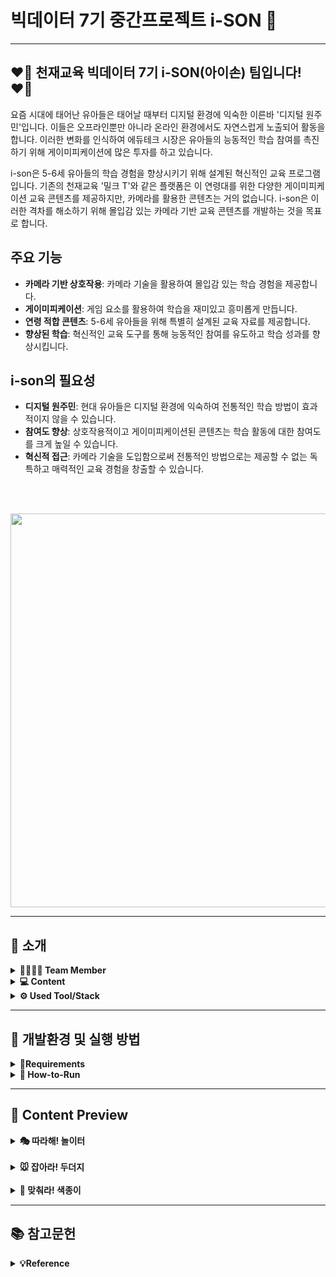  # 빅데이터 7기 중간프로젝트 i-SON 👋
- - -
## **❤️‍🔥 천재교육 빅데이터 7기 i-SON(아이손) 팀입니다! ❤️‍🔥** 

요즘 시대에 태어난 유아들은 태어날 때부터 디지털 환경에 익숙한 이른바 '디지털 원주민'입니다. 이들은 오프라인뿐만 아니라 온라인 환경에서도 자연스럽게 노출되어 활동을 합니다. 이러한 변화를 인식하여 에듀테크 시장은 유아들의 능동적인 학습 참여를 촉진하기 위해 게이미피케이션에 많은 투자를 하고 있습니다.

i-son은 5-6세 유아들의 학습 경험을 향상시키기 위해 설계된 혁신적인 교육 프로그램입니다. 기존의 천재교육 '밀크 T'와 같은 플랫폼은 이 연령대를 위한 다양한 게이미피케이션 교육 콘텐츠를 제공하지만, 카메라를 활용한 콘텐츠는 거의 없습니다. i-son은 이러한 격차를 해소하기 위해 몰입감 있는 카메라 기반 교육 콘텐츠를 개발하는 것을 목표로 합니다.

## 주요 기능

- **카메라 기반 상호작용**: 카메라 기술을 활용하여 몰입감 있는 학습 경험을 제공합니다.
- **게이미피케이션**: 게임 요소를 활용하여 학습을 재미있고 흥미롭게 만듭니다.
- **연령 적합 콘텐츠**: 5-6세 유아들을 위해 특별히 설계된 교육 자료를 제공합니다.
- **향상된 학습**: 혁신적인 교육 도구를 통해 능동적인 참여를 유도하고 학습 성과를 향상시킵니다.

## i-son의 필요성

- **디지털 원주민**: 현대 유아들은 디지털 환경에 익숙하여 전통적인 학습 방법이 효과적이지 않을 수 있습니다.
- **참여도 향상**: 상호작용적이고 게이미피케이션된 콘텐츠는 학습 활동에 대한 참여도를 크게 높일 수 있습니다.
- **혁신적 접근**: 카메라 기술을 도입함으로써 전통적인 방법으로는 제공할 수 없는 독특하고 매력적인 교육 경험을 창출할 수 있습니다.

<br>

<br>
<p align="left">
  <img src=https://github.com/sunny7319/Hands_MediaPipe_project/assets/112309620/b554d8c6-7b6c-4d5a-9b91-c6f864487d60 width = "630px">


</p>

- - -

## **🤍 소개**

<details>
<summary> <b>👨‍👨‍👧‍👦 Team Member</b></summary><br>
  


</br>
<table>
  <tr>
    <td align="center">
      <a href="https://github.com/bgmbgm94">
        <img src="https://github.com/bgmbgm94.png" width="150px;" alt="경만"/>
        <br />
        <sub><b>👑 백경만</b><br>🙋‍♂️ 교육 컨텐츠 개발 및 발표</sub>
      </a>
    </td>
    <td align="center">
      <a href="https://github.com/pch229">
        <img src="https://github.com/pch229.png" width="150px;" alt="찬혁"/>
        <br />
        <sub><b>박찬혁</b><br>🙋‍♂️ DB 구축 및 문서 작업</sub>
      </a>
    </td>
    <td align="center">
      <a href="https://github.com/LeeMin-a">
        <img src="https://github.com/LeeMin-a.png" width="150px;" alt="민아"/>
        <br />
        <sub><b>이민아</b><br>🙋‍♀️ 웹 개발 및 Notion 담당</sub>
      </a>
    </td>
  </tr>
  <tr>
    <td align="center">
      <a href="https://github.com/choijouneun">
        <img src="https://github.com/choijouneun.png" width="150px;" alt="종은"/>
        <br />
        <sub><b>최종은</b><br>🙋‍♂️ 교육 컨텐츠 개발 및 인식모델 파인튜닝</sub>
      </a>
    </td>
    <td align="center">
      <a href="https://github.com/hanaSummer0701">
        <img src="https://github.com/hanaSummer0701.png" width="150px;" alt="하나"/>
        <br />
        <sub><b>장하나</b><br>🙋‍♀️ DB 구축 및 ppt 제작</sub>
      </a>
    </td>
    <td align="center">
      <a href="https://github.com/sunny7319">
        <img src="https://github.com/sunny7319.png" width="150px;" alt="선영"/>
        <br />
        <sub><b>민선영</b><br>🙋‍♀️ 웹개발 및 Github 담당</sub>
      </a>
    </td>
  </tr>
</table>
</details>

<details>
<summary> <b>💻 Content</b></summary><br>

</br>

-  **🎭 따라해! 놀이터** : 웹캠을 활용하여 유아들이 손을 통해 미리 학습된 그림자(개,고양이,나무,돌,해,...) 모양을 인식하면 해당 그림자에 맞는 이미지가 생성되는 게임으로, 5-7세 아이들의 소근육 발달에 도움을 줌. 

- **🐭 잡아라! 두더지** : 게임 내에서 요구하는 조건에 맞춰서 나타난 두더지 이미지를 잡아 없애는 게임으로. 5-7세 아이들의 언어발달과 더불어 소근육 발달에 도움을 줌.
  
- **📝 맞춰라! 색종이** : 게임내에 나타난 이미지를 보고 한글 교구를 이용하여 단어를 조합하는 게임으로, 5-7세 아이들의 언어발달과 더불어 한글 교구를 통한 소근육 발달에 도움을 줌.
</details>


<details>
<summary> <b>⚙️ Used Tool/Stack</b></summary><br>

</br>
<p align="left">

<img alt="Python" src ="https://img.shields.io/badge/Python-3776AB.svg?&style=for-the-badge&logo=Python&logoColor=white"/>
<img alt="TensorFlow" src ="https://img.shields.io/badge/TensorFlow-1677FF.svg?&style=for-the-badge&logo=TensorFlow&logoColor=black"/>
<img alt="PyTorch" src ="https://img.shields.io/badge/PyTorch-EE4C2C.svg?&style=for-the-badge&logo=PyTorch&logoColor=white"/>
<img alt="OpenCV" src ="https://img.shields.io/badge/OpenCV-5C3EE8.svg?&style=for-the-badge&logo=OpenCV&logoColor=white"/>
<img alt="numpy" src ="https://img.shields.io/badge/numpy-013243.svg?&style=for-the-badge&logo=numpy&logoColor=white"/>
<img alt="OpenAI" src ="https://img.shields.io/badge/OpenAI-412991.svg?&style=for-the-badge&logo=OpenAI&logoColor=white"/>
<img alt="Anaconda" src ="https://img.shields.io/badge/Anaconda-44A833.svg?&style=for-the-badge&logo=Anaconda&logoColor=black"/>
<img alt="Flask" src ="https://img.shields.io/badge/Flask-000000.svg?&style=for-the-badge&logo=Flask&logoColor=white"/>
<img alt="postgresql" src ="https://img.shields.io/badge/postgresql-4169E1.svg?&style=for-the-badge&logo=postgresql&logoColor=white"/>
<img alt="SQLAlchemy" src ="https://img.shields.io/badge/SQLAlchemy-D71F00.svg?&style=for-the-badge&logo=SQLAlchemy&logoColor=white"/>
<img src = "https://img.shields.io/badge/visualstudiocode-007ACC.svg?&style=for-the-badge&logo=visualstudiocode&logoColor=white"/>
<img alt="Github" src = "https://img.shields.io/badge/github-181717.svg?&style=for-the-badge&logo=Github&logoColor=white"/>
<img alt="git" src = "https://img.shields.io/badge/git-F05032.svg?&style=for-the-badge&logo=Git&logoColor=white"/>

</p>
</details>




- - -
## **🩶 개발환경 및 실행 방법**
<details>
<summary><b>📄Requirements</b></summary>

  <br>
    - python==3.12.3
  <br>
    - numpy==1.26.4
  <br>
    - flask==3.0.3
  <br>
    - flask-sqlalchemy==3.1.1
  <br>
    - psycopg2==2.9.9
  <br>
    - opencv-python==4.9.0.80
  <br>
    - mediapipe==0.10.14
  <br>
    - cvzone==1.6.1
  <br>
    - tensorflow==2.16.1
  <br>
    - apscheduler==3.10.4
  <br>
    - torch==2.3.0
  <br>
    - torchvision==0.18.0
  <br>

  </details>

<details>
<summary><b>🏃 How-to-Run</b></summary>

  ### 가상환경 설정을 위한 콘다 설치
  미니콘다(혹은 아나콘다) 설치
  링크: https://docs.anaconda.com/free/miniconda/
  설치 시 Just me 선택

  ### 윈도우 시스템 환경변수 편집
  > WIN 키 > "시스템 환경 변수 편집" 검색 > 시스템 속성 창 하단 "환경 변수(N)"
  >'>' 하단 시스템 변수(S) 중 "Path" 더블클릭 > 새로만들기
> 
"C:\Users\USER\miniconda3\Library\bin"
         & ""
  
  ### conda venv create(가상환경 이름: venv_ai)
  
  ```cmd
  conda create -n venv_ai python==3.12.3 numpy==1.26.4 flask==3.0.3 flask-sqlalchemy==3.1.1 psycopg2==2.9.9 watchdog==4.0.1 pip
  ```

  ### Folder Movement
  ```bash
  cd anaconda3\envs\(이름)\Hands_MediaPipe_project
  ```

  ### pakeage install
  `Hands_MediaPipe_project` 디렉토리에서
  ```bash
  -m pip install -r requirements.txt
  ```

  ### App run 
  `Hands_MediaPipe_project` 디렉토리에서
  ```bash
  python server.py
  ```

  <br>

</details>

- - -
## **🖤 Content Preview**
<details>
  <summary><b>🎭 따라해! 놀이터</b></summary>
  <p align='left'>
    <img src="https://github.com/sunny7319/Hands_MediaPipe_project/assets/112309620/b11b513b-a5f8-4c3f-be94-f3416fda1e2a" width="400px">
    <img src="https://github.com/sunny7319/Hands_MediaPipe_project/assets/112309620/ba513746-2b2e-40d3-a921-6aac039dabf7" width="400px">
    <img src="https://github.com/sunny7319/Hands_MediaPipe_project/assets/112309620/672430ba-5263-4385-a487-63d5a7da06a2" width="400px">
    <img src="https://github.com/sunny7319/Hands_MediaPipe_project/assets/112309620/5de352bd-bafd-46f0-b4d6-ce5814557235" width="400px">
    <img src="https://github.com/sunny7319/Hands_MediaPipe_project/assets/112309620/95b9efe2-c945-4970-ae55-d575c09d4e6a" width="400px">
    <img src="https://github.com/sunny7319/Hands_MediaPipe_project/assets/112309620/8d53f9b1-a962-41da-94c9-c44f4f2013a6" width="400px">
    <img src="https://github.com/sunny7319/Hands_MediaPipe_project/assets/112309620/1fed8379-ac87-4f0c-9b00-0377a2150e89" width="400px">
  </p>
</details>


<br>

<details>
<summary><b>🐭 잡아라! 두더지</b></summary>
  <p align='left'>
    <img src = "https://github.com/sunny7319/Hands_MediaPipe_project/assets/112309620/d982a1a3-df0f-4e6e-9f21-21092132a8ff" width = "400px">
    <img src = "https://github.com/sunny7319/Hands_MediaPipe_project/assets/112309620/89f06893-50ad-4219-9cb5-5866c8537138" width = "400px">
    <img src = "https://github.com/sunny7319/Hands_MediaPipe_project/assets/112309620/a62dcc45-b309-4691-aa3e-f081c6a50a89" width = "400px">
    <img src = "https://github.com/sunny7319/Hands_MediaPipe_project/assets/112309620/9ce37cde-c6af-4f58-b45b-6a87c170087d" width = "400px">

</details>

<br>

<details>
<summary><b>📝 맞춰라! 색종이</b></summary>
  <p align='left'>
    <img src = "https://github.com/sunny7319/Hands_MediaPipe_project/assets/112309620/6299a5e0-4de9-48d9-b0eb-dd886d41c8ee" width = "400px">
    <img src = "https://github.com/sunny7319/Hands_MediaPipe_project/assets/112309620/e001d7a3-6296-4b7d-8927-0c03044cd7e9" width = "400px">
    <img src = "https://github.com/sunny7319/Hands_MediaPipe_project/assets/112309620/a6a09329-c49f-4670-a904-ef640fe4b754" width = "400px">
    <img src = "https://github.com/sunny7319/Hands_MediaPipe_project/assets/112309620/832d4e80-7433-4309-abfc-376227f02e86" width = "400px">
    <img src = "https://github.com/sunny7319/Hands_MediaPipe_project/assets/112309620/a3a32cfb-3de8-40c2-a93d-014dc50830b5" width = "400px">
    <img src = "https://github.com/sunny7319/Hands_MediaPipe_project/assets/112309620/126303ff-cdaf-4755-8bf5-76c522fd63b7" width = "400px">
  </p>
</details>

- - -
## **📚 참고문헌**
<details>
<summary><b>💡Reference </b></summary>
<br>

- Prensky, M. (2001a). Digital natives, digital immigrants part 1. On the horizon, 9(5), 1-6.
- 이지우, 박유정. (2022). 게이미피케이션 기반 국내 유아교육 앱(app) 분석. 열린유아교육연구, 27(6), 29-52, 
10.20437/KOAECE27-6-02
- 백정열 (2018). 에듀테크의 기술 및 콘텐츠 동향. 정보통신기술진흥센터(1855), 14-28. 
- 김진수, 박남제 (2019). 게이미피케이션을 활용한 초등학생 블록체인기술 핵심원리 교육 탐구. 정보교육학회논문지, 23(2), 
141-148. 
- Kim, Kuyng-chul, Oh, Ah-reum, “A Study on the imaginative narratives of children using Augmented Reality (AR)-based 
educational play content”, Journal of Children's Media & Education , Vol. 20, No. 1, 169-195, Mar 2021.  이하 Kim, Oh. 
- 아시아경제) 투자 혹한기에도 에듀테크 기업엔 수백억대 뭉칫돈 몰린다   https://cm.asiae.co.kr/article/2022112508303826390 
- 이투데이) 국내 에듀테크 시장 2026년 11조원 전망…"공교육과 결합 추진"   https://www.etoday.co.kr/news/view/2285141 
- Kim, Oh.
</details>
